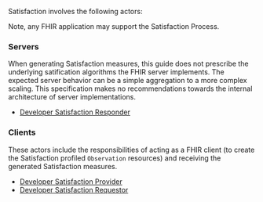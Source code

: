 
Satisfaction involves the following actors:

Note, any FHIR application may support the Satisfaction Process.

<a name="server"></a>
### Servers

When generating Satisfaction measures, this guide does not prescribe the underlying satification algorithms the FHIR server implements. The expected server behavior can be a simple aggregation to a more complex scaling. This specification makes no recommendations towards the internal architecture of server implementations.

* [Developer Satisfaction Responder](ActorDefinition-dev-satisfaction-responder.html)

<a name="client"></a>
### Clients

These actors include the responsibilities of acting as a FHIR client (to create the Satisfaction profiled `Observation` resources) and receiving the generated Satisfaction measures.

* [Developer Satisfaction Provider](ActorDefinition-dev-satisfaction-provider.html)
* [Developer Satisfaction Requestor](ActorDefinition-dev-satisfaction-requestor.html)

